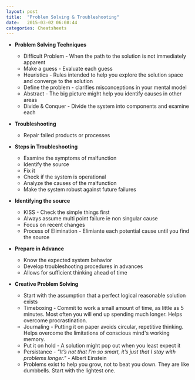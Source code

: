 ```yaml
---
layout: post
title:  "Problem Solving & Troubleshooting"
date:   2015-03-02 06:08:44
categories: Cheatsheets
---
```


* __Problem Solving Techniques__
  * Difficult Problem - When the path to the solution is not immediately apparent
  * Make a guess - Evaluate each guess
  * Heuristics - Rules intended to help you explore the solution space and converge to the solution
  * Define the problem - clarifies misconceptions in your mental model
  * Abstract - The big picture might help you identify causes in other areas
  * Divide & Conquer - Divide the system into components and examine each

* __Troubleshooting__
  * Repair failed products or processes

* __Steps in Troubleshooting__
  * Examine the symptoms of malfunction
  * Identify the source
  * Fix it 
  * Check if the system is operational
  * Analyze the causes of the malfunction
  * Make the system robust against future failures

* __Identifying the source__
  * KISS - Check the simple things first
  * Always assume multi point failure ie non singular cause
  * Focus on recent changes
  * Process of Elimination - Elimiante each potential cause until you find the source

* __Prepare in Advance__
  * Know the expected system behavior
  * Develop troubleshooting procedures in advances
  * Allows for sufficient thinking ahead of time

* __Creative Problem Solving__
  * Start with the assumption that a perfect logical reasonable solution exists
  * Timeboxing - Commit to work a small amount of time, as little as 5 minutes. Most often you will end up spending much longer. Helps overcome procrastination. 
  * Journaling - Putting it on paper avoids circular, repetitive thinking. Helps overcome the limitations of conscious mind's working memory.
  * Put it on hold - A solution might pop out when you least expect it
  * Persistance - *"It’s not that I’m so smart, it’s just that I stay with problems longer."* - Albert Einstein
  * Problems exist to help you grow, not to beat you down. They are like dumbbells. Start with the lightest one. 
